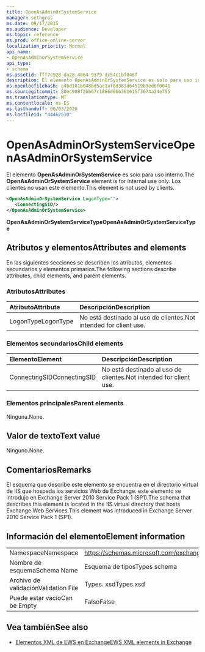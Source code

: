 ```yaml
---
title: OpenAsAdminOrSystemService
manager: sethgros
ms.date: 09/17/2015
ms.audience: Developer
ms.topic: reference
ms.prod: office-online-server
localization_priority: Normal
api_name:
- OpenAsAdminOrSystemService
api_type:
- schema
ms.assetid: fff7c928-da28-4864-9379-dc54c1bf048f
description: El elemento OpenAsAdminOrSystemService es solo para uso interno. Los clientes no usan este elemento.
ms.openlocfilehash: e4bd101b048bd5ac1af8d383d64519b9ed6f0041
ms.sourcegitcommit: 88ec988f2bb67c1866d06b361615f3674a24e795
ms.translationtype: MT
ms.contentlocale: es-ES
ms.lasthandoff: 06/03/2020
ms.locfileid: "44462510"
---
```

# <a name="openasadminorsystemservice"></a><span data-ttu-id="ea0b3-104">OpenAsAdminOrSystemService</span><span class="sxs-lookup"><span data-stu-id="ea0b3-104">OpenAsAdminOrSystemService</span></span>

<span data-ttu-id="ea0b3-105">El elemento **OpenAsAdminOrSystemService** es solo para uso interno.</span><span class="sxs-lookup"><span data-stu-id="ea0b3-105">The **OpenAsAdminOrSystemService** element is for internal use only.</span></span> <span data-ttu-id="ea0b3-106">Los clientes no usan este elemento.</span><span class="sxs-lookup"><span data-stu-id="ea0b3-106">This element is not used by clients.</span></span> 
  
```XML
<OpenAsAdminOrSystemService LogonType="">
   <ConnectingSID/>
</OpenAsAdminOrSystemService>
```

 <span data-ttu-id="ea0b3-107">**OpenAsAdminOrSystemServiceType**</span><span class="sxs-lookup"><span data-stu-id="ea0b3-107">**OpenAsAdminOrSystemServiceType**</span></span>
## <a name="attributes-and-elements"></a><span data-ttu-id="ea0b3-108">Atributos y elementos</span><span class="sxs-lookup"><span data-stu-id="ea0b3-108">Attributes and elements</span></span>

<span data-ttu-id="ea0b3-109">En las siguientes secciones se describen los atributos, elementos secundarios y elementos primarios.</span><span class="sxs-lookup"><span data-stu-id="ea0b3-109">The following sections describe attributes, child elements, and parent elements.</span></span>
  
### <a name="attributes"></a><span data-ttu-id="ea0b3-110">Atributos</span><span class="sxs-lookup"><span data-stu-id="ea0b3-110">Attributes</span></span>

|<span data-ttu-id="ea0b3-111">**Atributo**</span><span class="sxs-lookup"><span data-stu-id="ea0b3-111">**Attribute**</span></span>|<span data-ttu-id="ea0b3-112">**Descripción**</span><span class="sxs-lookup"><span data-stu-id="ea0b3-112">**Description**</span></span>|
|:-----|:-----|
|<span data-ttu-id="ea0b3-113">LogonType</span><span class="sxs-lookup"><span data-stu-id="ea0b3-113">LogonType</span></span>  <br/> |<span data-ttu-id="ea0b3-114">No está destinado al uso de clientes.</span><span class="sxs-lookup"><span data-stu-id="ea0b3-114">Not intended for client use.</span></span>  <br/> |
   
### <a name="child-elements"></a><span data-ttu-id="ea0b3-115">Elementos secundarios</span><span class="sxs-lookup"><span data-stu-id="ea0b3-115">Child elements</span></span>

|<span data-ttu-id="ea0b3-116">**Elemento**</span><span class="sxs-lookup"><span data-stu-id="ea0b3-116">**Element**</span></span>|<span data-ttu-id="ea0b3-117">**Descripción**</span><span class="sxs-lookup"><span data-stu-id="ea0b3-117">**Description**</span></span>|
|:-----|:-----|
|<span data-ttu-id="ea0b3-118">ConnectingSID</span><span class="sxs-lookup"><span data-stu-id="ea0b3-118">ConnectingSID</span></span>  <br/> |<span data-ttu-id="ea0b3-119">No está destinado al uso de clientes.</span><span class="sxs-lookup"><span data-stu-id="ea0b3-119">Not intended for client use.</span></span>  <br/> |
   
### <a name="parent-elements"></a><span data-ttu-id="ea0b3-120">Elementos principales</span><span class="sxs-lookup"><span data-stu-id="ea0b3-120">Parent elements</span></span>

<span data-ttu-id="ea0b3-121">Ninguna.</span><span class="sxs-lookup"><span data-stu-id="ea0b3-121">None.</span></span>
  
## <a name="text-value"></a><span data-ttu-id="ea0b3-122">Valor de texto</span><span class="sxs-lookup"><span data-stu-id="ea0b3-122">Text value</span></span>

<span data-ttu-id="ea0b3-123">Ninguno.</span><span class="sxs-lookup"><span data-stu-id="ea0b3-123">None.</span></span>
  
## <a name="remarks"></a><span data-ttu-id="ea0b3-124">Comentarios</span><span class="sxs-lookup"><span data-stu-id="ea0b3-124">Remarks</span></span>

<span data-ttu-id="ea0b3-125">El esquema que describe este elemento se encuentra en el directorio virtual de IIS que hospeda los servicios Web de Exchange. este elemento se introdujo en Exchange Server 2010 Service Pack 1 (SP1).</span><span class="sxs-lookup"><span data-stu-id="ea0b3-125">The schema that describes this element is located in the IIS virtual directory that hosts Exchange Web Services.This element was introduced in Exchange Server 2010 Service Pack 1 (SP1).</span></span>
  
## <a name="element-information"></a><span data-ttu-id="ea0b3-126">Información del elemento</span><span class="sxs-lookup"><span data-stu-id="ea0b3-126">Element information</span></span>

|||
|:-----|:-----|
|<span data-ttu-id="ea0b3-127">Namespace</span><span class="sxs-lookup"><span data-stu-id="ea0b3-127">Namespace</span></span>  <br/> |https://schemas.microsoft.com/exchange/services/2006/types  <br/> |
|<span data-ttu-id="ea0b3-128">Nombre de esquema</span><span class="sxs-lookup"><span data-stu-id="ea0b3-128">Schema Name</span></span>  <br/> |<span data-ttu-id="ea0b3-129">Esquema de tipos</span><span class="sxs-lookup"><span data-stu-id="ea0b3-129">Types schema</span></span>  <br/> |
|<span data-ttu-id="ea0b3-130">Archivo de validación</span><span class="sxs-lookup"><span data-stu-id="ea0b3-130">Validation File</span></span>  <br/> |<span data-ttu-id="ea0b3-131">Types. xsd</span><span class="sxs-lookup"><span data-stu-id="ea0b3-131">Types.xsd</span></span>  <br/> |
|<span data-ttu-id="ea0b3-132">Puede estar vacío</span><span class="sxs-lookup"><span data-stu-id="ea0b3-132">Can be Empty</span></span>  <br/> |<span data-ttu-id="ea0b3-133">Falso</span><span class="sxs-lookup"><span data-stu-id="ea0b3-133">False</span></span>  <br/> |
   
## <a name="see-also"></a><span data-ttu-id="ea0b3-134">Vea también</span><span class="sxs-lookup"><span data-stu-id="ea0b3-134">See also</span></span>



- [<span data-ttu-id="ea0b3-135">Elementos XML de EWS en Exchange</span><span class="sxs-lookup"><span data-stu-id="ea0b3-135">EWS XML elements in Exchange</span></span>](ews-xml-elements-in-exchange.md)


